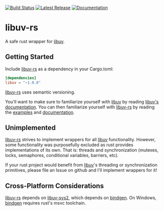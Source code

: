 [![Build Status](https://travis-ci.com/bmatcuk/libuv-rs.svg?branch=master)](https://travis-ci.com/bmatcuk/libuv-rs)
[![Latest Release](https://img.shields.io/crates/v/libuv)](https://crates.io/crates/libuv)
[![Documentation](https://docs.rs/libuv/badge.svg)](https://docs.rs/libuv)

# libuv-rs
A safe rust wrapper for [libuv].

## Getting Started
Include [libuv-rs] as a dependency in your Cargo.toml:

```toml
[dependencies]
libuv = "~1.0.0"
```

[libuv-rs] uses semantic versioning.

You'll want to make sure to familiarize yourself with [libuv] by reading
[libuv's documentation]. You can then familiarize yourself with [libuv-rs] by
reading the [examples] and [documentation].

## Unimplemented
[libuv-rs] strives to implement wrappers for all [libuv] functionality.
However, some functionality was purposefully excluded as rust provides
implementations of its own. That is: threads and synchronization (mutexes,
locks, semaphores, conditional variables, barriers, etc).

If your rust project would benefit from [libuv]'s threading or synchronization
primitives, please file an Issue on github and I'll implement wrappers for it!

## Cross-Platform Considerations
[libuv-rs] depends on [libuv-sys2], which depends on [bindgen]. On Windows,
[bindgen] requires rust's msvc toolchain.

[bindgen]: https://rust-lang.github.io/rust-bindgen/
[documentation]: https://docs.rs/libuv
[examples]: https://github.com/bmatcuk/libuv-rs/tree/master/examples
[libuv's documentation]: http://docs.libuv.org
[libuv-rs]: https://github.com/bmatcuk/libuv-rs/
[libuv-sys2]: https://github.com/bmatcuk/libuv-sys/
[libuv]: https://libuv.org/
